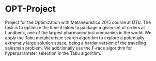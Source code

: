 # OPT-Project
Project for the Optimization with Metaheuristics 2015 course at DTU. 
The task is to optimize the time it takes to package a given set of orders at Lundbeck, one of the largest pharmaceutical companies in the world.
We apply the Tabu metaheuristic search algorithm to explore a potentially extremely large solution space, being a harder version of the travelling salesman problem.
We additionally use the F-race algorithm for hyperparameter selection in the Tabu algorithm.
